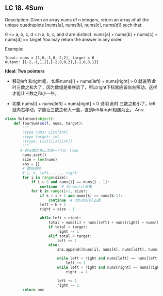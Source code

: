 
## LC 18. 4Sum

Description:
Given an array nums of n integers, return an array of all the unique quadruplets [nums[a], nums[b], nums[c], nums[d]] such that:

0 <= a, b, c, d < n
a, b, c, and d are distinct.
nums[a] + nums[b] + nums[c] + nums[d] == target
You may return the answer in any order.

Example:
```
Input: nums = [1,0,-1,0,-2,2], target = 0
Output: [[-2,-1,1,2],[-2,0,0,2],[-1,0,0,1]]
```

__Ideal: Two pointers__
* 移动left 和right呢， 如果nums[i] + nums[left] + nums[right] > 0 就说明 此时三数之和大了，因为数组是排序后了，所以right下标就应该向左移动，这样才能让三数之和小一些。

* 如果 nums[i] + nums[left] + nums[right] < 0 说明 此时 三数之和小了，left 就向右移动，才能让三数之和大一些，直到left与right相遇为止。
Ans:

```py
class Solution(object):
    def fourSum(self, nums, target):
        """
        :type nums: List[int]
        :type target: int
        :rtype: List[List[int]]
        """
       # 在三数之和上添加一个for loop 
        nums.sort()
        size = len(nums)
        ans = []
        # 数组顺序
        # i, k, left, ...., right
        for i in range(size):
            if i > 0 and nums[i] == nums[i - 1]: 
                continue  # 对nums[i]去重
            for k in range(i+1, size):
                if k > i + 1 and nums[k] == nums[k-1]: 
                    continue  # 对nums[k]去重
                left = k + 1
                right = size - 1

                while left < right:
                    total = nums[i] + nums[left] + nums[right] + nums[k]
                    if total > target: 
                        right -= 1
                    elif total < target:
                        left += 1
                    else:
                        ans.append([nums[i], nums[k], nums[left], nums[right]])

                        while left < right and nums[left] == nums[left + 1]: 
                            left += 1
                        while left < right and nums[right] == nums[right - 1]: 
                            right -= 1

                        left += 1
                        right -= 1
        return ans
```
